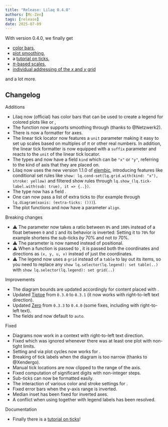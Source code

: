 ```yaml
---
title: "Release: Lilaq 0.4.0"
authors: [Mc-Zen]
tags: [release]
date: 2025-07-09
---
```



With version 0.4.0, we finally get 
- [color bars](https://lilaq.org/docs/reference/colorbar), 
- [plot smoothing](https://lilaq.org/docs/reference/plot#smooth), 
- a [tutorial on ticks](https://lilaq.org/docs/tutorials/ticks), 
- [$\pi$-based scales](https://lilaq.org/docs/examples/multiples-of-pi-scale), 
- [individual addressing of the $x$ and $y$ grid](https://lilaq.org/docs/reference/grid)

and a lot more.


<!-- truncate -->


## Changelog

Additions 
- Lilaq now (official) has color bars that can be used to create a legend for colored plots like <Crossref target="scatter" /> or <Crossref target="colormesh" />, 
- The function <Crossref target="plot" /> now supports smoothing through <Crossref target="plot#smooth" /> (thanks to @Netzwerk2). 
- There is now a formatter for <Crossref target="symlog" /> axes. 
- The linear tick locator now features a `unit` parameter making it easy to set up scales based on multiples of $\pi$ or other real numbers. In addition, the linear tick formatter is now equipped with a `suffix` parameter and reacts to the `unit` of the linear tick locator. 
- The types <Crossref target="tick" /> and <Crossref target="tick-label" /> now have a field `kind` which can be `"x"` or `"y"`, referring to the kind of axis that they are placed on. 
- Lilaq now uses the new version 1.1.0 of [elembic](https://github.com/PgBiel/elembic), introducing features like conditional set rules like `show: lq.cond-set(lq.grid.with(kind: "x"), stroke: yellow)` and filtered show rules through `lq.show_(lq.tick-label.with(sub: true), it => {..})`. 
- The type <Crossref target="tick-label" /> now has a field <Crossref target="tick-label#sub" />. 
- One can now pass a list of extra ticks to <Crossref target="axis#extra-ticks" /> (for example through `lq.diagram(xaxis: (extra-ticks: ()))`). 
- The plot functions <Crossref target="ellipse" /> and <Crossref target="rect" /> now have a parameter `align`.

Breaking changes
- ⚠️ The parameter <Crossref target="tick#shorten-sub" /> now takes a ratio between `0%` and `100%` instead of a float between `0` and `1` and its behavior is inverted: Setting it to `70%` for example shortens the sub-ticks _by_ 70% and not _to_ 70%. 
- ⚠️ The parameter <Crossref target="grid#sub" /> is now named instead of positional. 
- ⚠️ When a function is passed to <Crossref target="quiver#color" />, it is passed both the coordinates and directions as `(x, y, u, v)` instead of just the coordinates. 
- ⚠️ The legend now uses a `grid` instead of a `table` to lay out its items, so you need to replace any `show lq.selector(lq.legend): set table(..)` with `show lq.selector(lq.legend): set grid(..)`

Improvements
- The diagram bounds are updated accordingly for content placed with <Crossref target="lq.place" />. 
- Updated [Tiptoe](https://typst.app/universe/package/tiptoe) from `0.3.0` to `0.3.1` (it now works with right-to-left text direction). 
- Updated [Zero](https://typst.app/universe/package/zero) from `0.3.3` to `0.4.0` (some fixes, including with right-to-left text). 
- The fields <Crossref target="stem#mark-size" /> and <Crossref target="hstem#mark-size" /> now default to `auto`. 


Fixed
- Diagrams now work in a context with right-to-left text direction. 
- Fixed <Crossref target="axis#inverted" /> which was ignored whenever there was at least one plot with non-tight limits. 
- Setting <Crossref target="mark#stroke" /> and <Crossref target="mark#fill" /> via plot cycles now works for <Crossref target="scatter" />. 
- Breaking of tick labels when the diagram is too narrow (thanks to @Xendergo). 
- Manual tick locations are now clipped to the range of the axis. 
- Fixed computation of significant digits with non-integer steps. 
- Sub-ticks can now be formatted easily. 
- The interaction of various color and stroke settings for <Crossref target="scatter" />. 
- Fixed error bars when the y-axis range is inverted. 
- Median inset has been fixed for inverted axes. 
- A conflict when using <Crossref target="plot#every" /> together with legend labels has been resolved. 


Documentation
- Finally there is a [tutorial on ticks](https://lilaq.org/docs/tutorials/ticks)!